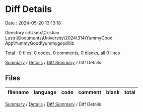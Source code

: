 # Diff Details

Date : 2024-05-20 13:13:18

Directory c:\\Users\\Cristian Lustri\\Documents\\University\\2024\\314\\YummyGood App\\YummyGood\\yummygood\\lib

Total : 0 files,  0 codes, 0 comments, 0 blanks, all 0 lines

[Summary](results.md) / [Details](details.md) / [Diff Summary](diff.md) / Diff Details

## Files
| filename | language | code | comment | blank | total |
| :--- | :--- | ---: | ---: | ---: | ---: |

[Summary](results.md) / [Details](details.md) / [Diff Summary](diff.md) / Diff Details